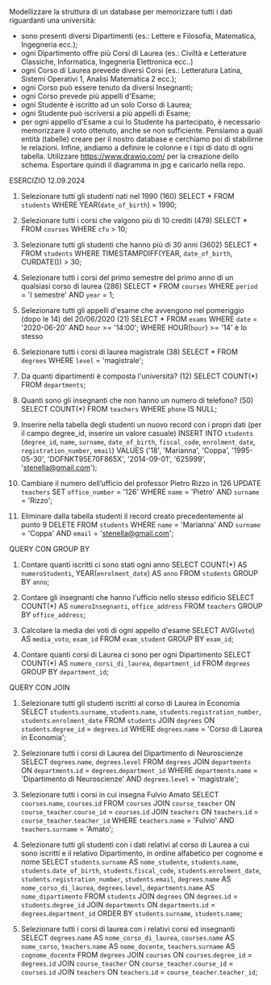 Modellizzare la struttura di un database per memorizzare tutti i dati riguardanti una università:
- sono presenti diversi Dipartimenti (es.: Lettere e Filosofia, Matematica, Ingegneria ecc.);
- ogni Dipartimento offre più Corsi di Laurea (es.: Civiltà e Letterature Classiche, Informatica, Ingegneria Elettronica ecc..)
- ogni Corso di Laurea prevede diversi Corsi (es.: Letteratura Latina, Sistemi Operativi 1, Analisi Matematica 2 ecc.);
- ogni Corso può essere tenuto da diversi Insegnanti;
- ogni Corso prevede più appelli d'Esame;
- ogni Studente è iscritto ad un solo Corso di Laurea;
- ogni Studente può iscriversi a più appelli di Esame;
- per ogni appello d'Esame a cui lo Studente ha partecipato, è necessario memorizzare il voto ottenuto, anche se non sufficiente.
Pensiamo a quali entità (tabelle) creare per il nostro database e cerchiamo poi di stabilirne le relazioni. Infine, andiamo a definire le colonne e i tipi di dato di ogni tabella.
Utilizzare https://www.drawio.com/ per la creazione dello schema.
Esportare quindi il diagramma in jpg e caricarlo nella repo.

ESERCIZIO 12.09.2024

1. Selezionare tutti gli studenti nati nel 1990 (160)
SELECT * FROM `students` WHERE YEAR(`date_of_birth`) = 1990;

2. Selezionare tutti i corsi che valgono più di 10 crediti (479)
SELECT * FROM `courses` WHERE `cfu` > 10;

3. Selezionare tutti gli studenti che hanno più di 30 anni (3602)
SELECT * FROM `students` WHERE TIMESTAMPDIFF(YEAR, `date_of_birth`, CURDATE()) > 30;

4. Selezionare tutti i corsi del primo semestre del primo anno di un qualsiasi corso di
laurea (286)
SELECT * FROM `courses` WHERE `period` = 'I semestre' AND `year` = 1;

5. Selezionare tutti gli appelli d'esame che avvengono nel pomeriggio (dopo le 14) del
20/06/2020 (21)
SELECT * FROM `exams` WHERE `date` = '2020-06-20' AND `hour` >= '14:00'; WHERE HOUR(`hour`) >= '14' è lo stesso

6. Selezionare tutti i corsi di laurea magistrale (38)
SELECT * FROM `degrees` WHERE `level` = 'magistrale';

7. Da quanti dipartimenti è composta l'università? (12)
SELECT COUNT(*) FROM `departments`;

8. Quanti sono gli insegnanti che non hanno un numero di telefono? (50)
SELECT COUNT(*) FROM `teachers` WHERE `phone` IS NULL;

9. Inserire nella tabella degli studenti un nuovo record con i propri dati (per il campo
degree_id, inserire un valore casuale)
INSERT INTO `students` (`degree_id`, `name`, `surname`, `date_of_birth`, `fiscal_code`, `enrolment_date`, `registration_number`, `email`) VALUES ('18', 'Marianna', 'Coppa', '1995-05-30', 'DOFNKT95E70F865X', '2014-09-01', '625999', 'stenella@gmail.com');

10. Cambiare il numero dell’ufficio del professor Pietro Rizzo in 126
UPDATE `teachers` SET `office_number` = '126' WHERE `name` = 'Pietro' AND `surname` = 'Rizzo';

11. Eliminare dalla tabella studenti il record creato precedentemente al punto 9
DELETE FROM `students` WHERE `name` = 'Marianna' AND `surname` = 'Coppa' AND `email` = 'stenella@gmail.com';




QUERY CON GROUP BY

1. Contare quanti iscritti ci sono stati ogni anno
SELECT COUNT(*) AS `numeroStudenti`, YEAR(`enrolment_date`) AS `anno` FROM `students` GROUP BY `anno`;

2. Contare gli insegnanti che hanno l'ufficio nello stesso edificio
SELECT COUNT(*) AS `numeroInsegnanti`, `office_address` FROM `teachers` GROUP BY `office_address`;

3. Calcolare la media dei voti di ogni appello d'esame
SELECT AVG(`vote`) AS `media_voto`, `exam_id` FROM `exam_student` GROUP BY `exam_id`;

4. Contare quanti corsi di Laurea ci sono per ogni Dipartimento
SELECT COUNT(*) AS `numero_corsi_di_laurea`, `department_id` FROM `degrees` GROUP BY `department_id`;




QUERY CON JOIN

1. Selezionare tutti gli studenti iscritti al corso di Laurea in Economia
SELECT `students`.`surname`, `students`.`name`, `students`.`registration_number`, `students`.`enrolment_date` FROM `students` JOIN `degrees` ON `students`.`degree_id` = `degrees`.`id` WHERE `degrees`.`name` = 'Corso di Laurea in Economia';

2. Selezionare tutti i corsi di Laurea del Dipartimento di Neuroscienze
SELECT `degrees`.`name`, `degrees`.`level` FROM `degrees` JOIN `departments` ON `departments`.`id` = `degrees`.`department_id` WHERE `departments`.`name` = 'Dipartimento di Neuroscienze' AND `degrees`.`level` = 'magistrale';

3. Selezionare tutti i corsi in cui insegna Fulvio Amato
SELECT `courses`.`name`, `courses`.`id` FROM `courses` JOIN `course_teacher` ON `course_teacher`.`course_id` = `courses`.`id` JOIN `teachers` ON `teachers`.`id` = `course_teacher`.`teacher_id` WHERE `teachers`.`name` = 'Fulvio' AND `teachers`.`surname` = 'Amato';

4. Selezionare tutti gli studenti con i dati relativi al corso di Laurea a cui sono iscritti e il relativo Dipartimento, in ordine alfabetico per cognome e nome
SELECT `students`.`surname` AS `nome_studente`, `students`.`name`, `students`.`date_of_birth`, `students`.`fiscal_code`, `students`.`enrolment_date`, `students`.`registration_number`, `students`.`email`, `degrees`.`name` AS `nome_corso_di_laurea`, `degrees`.`level`, `departments`.`name` AS `nome_dipartimento`
FROM `students`
JOIN `degrees` ON `degrees`.`id` = `students`.`degree_id`
JOIN `departments` ON `departments`.`id` = `degrees`.`department_id`
ORDER BY `students`.`surname`, `students`.`name`;

5. Selezionare tutti i corsi di laurea con i relativi corsi ed insegnanti
SELECT `degrees`.`name` AS `nome_corso_di_laurea`, `courses`.`name` AS `nome_corso`, `teachers`.`name` AS `nome_docente`, `teachers`.`surname` AS `cognome_docente` FROM `degrees` JOIN `courses` ON `courses`.`degree_id` = `degrees`.`id` JOIN `course_teacher` ON `course_teacher`.`course_id` = `courses`.`id` JOIN `teachers` ON `teachers`.`id` = `course_teacher`.`teacher_id`;